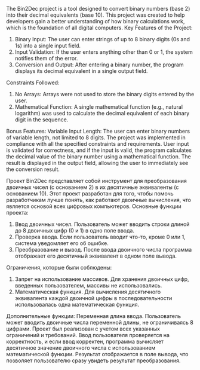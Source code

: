 The Bin2Dec project is a tool designed to convert binary numbers (base 2) into their decimal equivalents (base 10). This project was created to help developers gain a better understanding of how binary calculations work, which is the foundation of all digital computers. Key Features of the Project:
1. Binary Input: The user can enter strings of up to 8 binary digits (0s and 1s) into a single input field.
2. Input Validation: If the user enters anything other than 0 or 1, the system notifies them of the error.
3. Conversion and Output: After entering a binary number, the program displays its decimal equivalent in a single output field.
   
Constraints Followed:
1. No Arrays: Arrays were not used to store the binary digits entered by the user.
2. Mathematical Function: A single mathematical function (e.g., natural logarithm) was used to calculate the decimal equivalent of each binary digit in the sequence.

Bonus Features: Variable Input Length: The user can enter binary numbers of variable length, not limited to 8 digits. The project was implemented in compliance with all the specified constraints and requirements. User input is validated for correctness, and if the input is valid, the program calculates the decimal value of the binary number using a mathematical function. The result is displayed in the output field, allowing the user to immediately see the conversion result.

Проект Bin2Dec представляет собой инструмент для преобразования двоичных чисел (с основанием 2) в их десятичные эквиваленты (с основанием 10). Этот проект разработан для того, чтобы помочь разработчикам лучше понять, как работают двоичные вычисления, что является основой всех цифровых компьютеров. Основные функции проекта:
1. Ввод двоичных чисел. Пользователь может вводить строки длиной до 8 двоичных цифр (0 и 1) в одно поле ввода.
2. Проверка ввода. Если пользователь вводит что-то, кроме 0 или 1, система уведомляет его об ошибке.
3. Преобразование и вывод. После ввода двоичного числа программа отображает его десятичный эквивалент в одном поле вывода.

Ограничения, которые были соблюдены:
1. Запрет на использование массивов. Для хранения двоичных цифр, введенных пользователем, массивы не использовались.
2. Математическая функция. Для вычисления десятичного эквивалента каждой двоичной цифры в последовательности использовалась одна математическая функция.
  
Дополнительные функции: Переменная длина ввода. Пользователь может вводить двоичные числа переменной длины, не ограничиваясь 8 цифрами. Проект был реализован с учетом всех указанных ограничений и требований. Ввод пользователя проверяется на корректность, и если ввод корректен, программа вычисляет десятичное значение двоичного числа с использованием математической функции. Результат отображается в поле вывода, что позволяет пользователю сразу увидеть результат преобразования.
